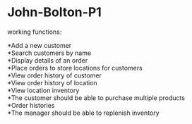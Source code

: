 # John-Bolton-P1

working functions:

*Add a new customer<br />*Search customers by name<br />*Display details of an order<br />*Place orders to store locations for customers<br />*View order history of customer<br />*View order history of location<br />*View location inventory<br />*The customer should be able to purchase multiple products<br />*Order histories <br />*The manager should be able to replenish inventory
